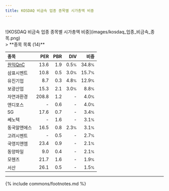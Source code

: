 ```yaml
---
title: KOSDAQ 비금속 업종 종목별 시가총액 비중
---
```

<br>
![KOSDAQ 비금속 업종 종목별 시가총액 비중](images/kosdaq_업종_비금속_종목.png)
<br>
> **종목 목록 (14)**<a id="list"></a>

| **종목** | **PER** | **PBR** | **DIV** | **비중** |
| :------- | ------: | ------: | ------: | -------: |
| [원익QnC](/074600/) | 13.6 | 1.9 | 0.5<small>%</small> | 34.8<small>%</small> |
| 삼표시멘트 | 10.8 | 0.5 | 3.0<small>%</small> | 15.7<small>%</small> |
| 유진기업 | 8.7 | 0.3 | 4.8<small>%</small> | 12.9<small>%</small> |
| 보광산업 | 15.3 | 2.1 | 3.0<small>%</small> | 8.8<small>%</small> |
| 자연과환경 | 208.8 | 1.2 | - | 4.0<small>%</small> |
| 앤디포스 | - | 0.6 | - | 4.0<small>%</small> |
| SG | 17.6 | 0.7 | - | 3.4<small>%</small> |
| 쎄노텍 | - | 1.6 | - | 3.1<small>%</small> |
| 동국알앤에스 | 16.5 | 0.8 | 2.3<small>%</small> | 3.1<small>%</small> |
| 고려시멘트 | - | 0.5 | - | 2.7<small>%</small> |
| 국영지앤엠 | 23.4 | 0.9 | - | 2.1<small>%</small> |
| 동양파일 | 9.0 | 0.4 | - | 2.1<small>%</small> |
| 모헨즈 | 21.7 | 1.6 | - | 1.9<small>%</small> |
| 서산 | 26.1 | 0.5 | - | 1.5<small>%</small> |

---
{% include commons/footnotes.md %}